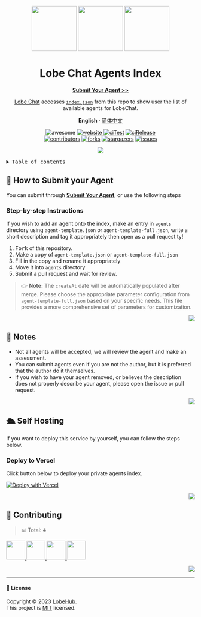 <a name="readme-top"></a>

<div align="center">

<img height="120" src="https://registry.npmmirror.com/@lobehub/assets-emoji/1.3.0/files/assets/robot.webp">
<img height="120" src="https://gw.alipayobjects.com/zos/kitchen/qJ3l3EPsdW/split.svg">
<img height="120" src="https://registry.npmmirror.com/@lobehub/assets-emoji/1.3.0/files/assets/convenience-store.webp">

<h1>Lobe Chat Agents Index</h1>

[**Submit Your Agent >>**][submit]

[Lobe Chat](https://github.com/lobehub/lobe-chat) accesses [`index.json`][website-url] from this repo to show user the list of available agents for LobeChat.

**English** · [简体中文](./README.zh-CN.md)

<!-- SHIELD GROUP -->

![awesome](https://cdn.rawgit.com/sindresorhus/awesome/d7305f38d29fed78fa85652e3a63e154dd8e8829/media/badge.svg)
[![website][website-shield]][website-url]
[![ciTest][ci-test-shield]][ci-test-url]
[![ciRelease][ci-release-shield]][ci-release-url] <br/>
[![contributors][contributors-shield]][contributors-url]
[![forks][forks-shield]][forks-url]
[![stargazers][stargazers-shield]][stargazers-url]
[![issues][issues-shield]][issues-url]

![](https://raw.githubusercontent.com/andreasbm/readme/master/assets/lines/rainbow.png)

</div>

<details>
<summary><kbd>Table of contents</kbd></summary>

#### TOC

- [🚀 How to Submit your Agent](#-how-to-submit-your-agent)

  - [Step-by-step Instructions](#step-by-step-instructions)

- [👀 Notes](#-notes)

- [🛳 Self Hosting](#-self-hosting)

  - [Deploy to Vercel](#deploy-to-vercel)

- [🤝 Contributing](#-contributing)

####

</details>

## 🚀 How to Submit your Agent

You can submit through [**Submit Your Agent**][submit], or use the following steps

### Step-by-step Instructions

If you wish to add an agent onto the index, make an entry in `agents` directory using `agent-template.json` or `agent-template-full.json`, write a short description and tag it appropriately then open as a pull request ty!

1. <kbd>Fork</kbd> of this repository.
2. Make a copy of `agent-template.json` or `agent-template-full.json`
3. Fill in the copy and rename it appropriately
4. Move it into `agents` directory
5. Submit a pull request and wait for review.

> 👉 **Note:** The `createAt` date will be automatically populated after merge. Please choose the appropriate parameter configuration from `agent-template-full.json` based on your specific needs. This file provides a more comprehensive set of parameters for customization.

<div align="right">

[![][back-to-top]](#readme-top)

</div>

## 👀 Notes

- Not all agents will be accepted, we will review the agent and make an assessment.
- You can submit agents even if you are not the author, but it is preferred that the author do it themselves.
- If you wish to have your agent removed, or believes the description does not properly describe your agent, please open the issue or pull request.

<div align="right">

[![][back-to-top]](#readme-top)

</div>

## 🛳 Self Hosting

If you want to deploy this service by yourself, you can follow the steps below.

### Deploy to Vercel

Click button below to deploy your private agents index.

[![Deploy with Vercel][deploy-shield]][deploy-url]

<div align="right">

[![][back-to-top]](#readme-top)

</div>

## 🤝 Contributing

<!-- CONTRIBUTION GROUP -->

> 📊 Total: <kbd>**4**</kbd>

<a href="https://github.com/canisminor1990" title="canisminor1990">
  <img src="https://avatars.githubusercontent.com/u/17870709?v=4" width="50" />
</a>
<a href="https://github.com/lobehubbot" title="lobehubbot">
  <img src="https://avatars.githubusercontent.com/u/134299653?v=4" width="50" />
</a>
<a href="https://github.com/arvinxx" title="arvinxx">
  <img src="https://avatars.githubusercontent.com/u/28616219?v=4" width="50" />
</a>
<a href="https://github.com/actions-user" title="actions-user">
  <img src="https://avatars.githubusercontent.com/u/65916846?v=4" width="50" />
</a>

<!-- CONTRIBUTION END -->

<div align="right">

[![][back-to-top]](#readme-top)

</div>

---

#### 📝 License

Copyright © 2023 [LobeHub][profile-url]. <br />
This project is [MIT](./LICENSE) licensed.

<!-- LINK GROUP -->

[back-to-top]: https://img.shields.io/badge/-BACK_TO_TOP-151515?style=flat-square
[ci-release-shield]: https://github.com/lobehub/lobe-chat-agents/actions/workflows/release.yml/badge.svg
[ci-release-url]: https://github.com/lobehub/lobe-chat-agents/actions/workflows/release.yml
[ci-test-shield]: https://github.com/lobehub/lobe-chat-agents/actions/workflows/test.yml/badge.svg
[ci-test-url]: https://github.com/lobehub/lobe-chat-agents/actions/workflows/test.yml
[contributors-shield]: https://img.shields.io/github/contributors/lobehub/lobe-chat-agents.svg?style=flat
[contributors-url]: https://github.com/lobehub/lobe-chat-agents/graphs/contributors
[deploy-shield]: https://vercel.com/button
[deploy-url]: https://vercel.com/new/clone?repository-url=https%3A%2F%2Fgithub.com%2Flobehub%2Flobe-chat-agents&project-name=lobe-chat-agents&repository-name=lobe-chat-agents
[forks-shield]: https://img.shields.io/github/forks/lobehub/lobe-chat-agents.svg?style=flat
[forks-url]: https://github.com/lobehub/lobe-chat-agents/network/members
[issues-shield]: https://img.shields.io/github/issues/lobehub/lobe-chat-agents.svg?style=flat
[issues-url]: https://github.com/lobehub/lobe-chat-agents/issues/new/choose
[profile-url]: https://github.com/lobehub
[stargazers-shield]: https://img.shields.io/github/stars/lobehub/lobe-chat-agents.svg?style=flat
[stargazers-url]: https://github.com/lobehub/lobe-chat-agents/stargazers
[submit]: https://github.com/lobehub/lobe-chat-agents/issues/new/choose
[website-shield]: https://img.shields.io/website?down_message=offline&label=🤯%20chat-agents.lobehub.com&up_message=online&url=https%3A%2F%2Fchat-agents.lobehub.com&style=flat
[website-url]: https://chat-agents.lobehub.com
